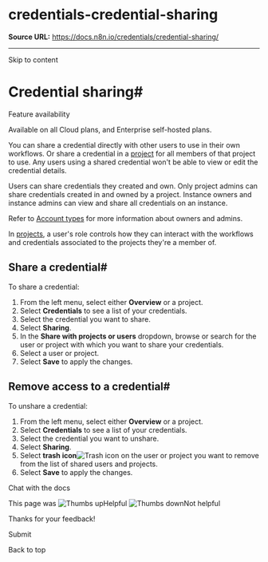 # credentials-credential-sharing

**Source URL:** https://docs.n8n.io/credentials/credential-sharing/

---

Skip to content 

[ ](https://github.com/n8n-io/n8n-docs/edit/main/docs/credentials/credential-sharing.md "Edit this page")

# Credential sharing#

Feature availability

Available on all Cloud plans, and Enterprise self-hosted plans.

You can share a credential directly with other users to use in their own workflows. Or share a credential in a [project](../../glossary/#project-n8n) for all members of that project to use. Any users using a shared credential won't be able to view or edit the credential details.

Users can share credentials they created and own. Only project admins can share credentials created in and owned by a project. Instance owners and instance admins can view and share all credentials on an instance.

Refer to [Account types](../../user-management/account-types/) for more information about owners and admins.

In [projects](../../user-management/rbac/), a user's role controls how they can interact with the workflows and credentials associated to the projects they're a member of.

## Share a credential#

To share a credential: 

  1. From the left menu, select either **Overview** or a project.
  2. Select **Credentials** to see a list of your credentials.
  3. Select the credential you want to share.
  4. Select **Sharing**.
  5. In the **Share with projects or users** dropdown, browse or search for the user or project with which you want to share your credentials.
  6. Select a user or project. 
  7. Select **Save** to apply the changes.



## Remove access to a credential#

To unshare a credential:

  1. From the left menu, select either **Overview** or a project.
  2. Select **Credentials** to see a list of your credentials.
  3. Select the credential you want to unshare.
  4. Select **Sharing**.
  5. Select **trash icon**![Trash icon](../../_images/common-icons/delete-node.png) on the user or project you want to remove from the list of shared users and projects.
  6. Select **Save** to apply the changes.



Chat with the docs

This page was ![Thumbs up](/_images/assets/thumb_up.png)Helpful  ![Thumbs down](/_images/assets/thumb_down.png)Not helpful 

Thanks for your feedback! 

Submit 

Back to top